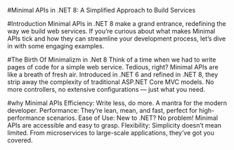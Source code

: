 #Minimal APIs in .NET 8: A Simplified Approach to Build Services


#Introduction
Minimal APIs in .NET 8 make a grand entrance, redefining the way we build web services. If you’re curious about what makes Minimal APIs tick and how they can streamline your development process, let’s dive in with some engaging examples.


#The Birth Of Minimalizm in .Net 8
Think of a time when we had to write pages of code for a simple web service. Tedious, right? Minimal APIs are like a breath of fresh air. Introduced in .NET 6 and refined in .NET 8, they strip away the complexity of traditional ASP.NET Core MVC models. No more controllers, no extensive configurations — just what you need.

#why Minimal APIs
Efficiency: Write less, do more. A mantra for the modern developer.
Performance: They’re lean, mean, and fast, perfect for high-performance scenarios.
Ease of Use: New to .NET? No problem! Minimal APIs are accessible and easy to grasp.
Flexibility: Simplicity doesn’t mean limited. From microservices to large-scale applications, they’ve got you covered.
